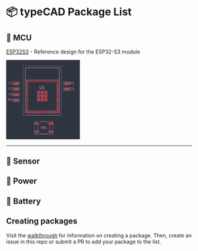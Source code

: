 # 📦 typeCAD Package List

## 🧠 MCU

[ESP32S3](https://www.npmjs.com/package/@typecad/rd_esp32s3) - Reference design for the ESP32-S3 module

<img src="./resources/esp32s3.png" width="200">

---

## 📐 Sensor

## 🔌 Power

## 🔋 Battery

## Creating packages
Visit the [walkthrough](https://typecad.net/docs/packages/overview) for information on creating a package. Then, create an issue in this repo or submit a PR to add your package to the list. 
